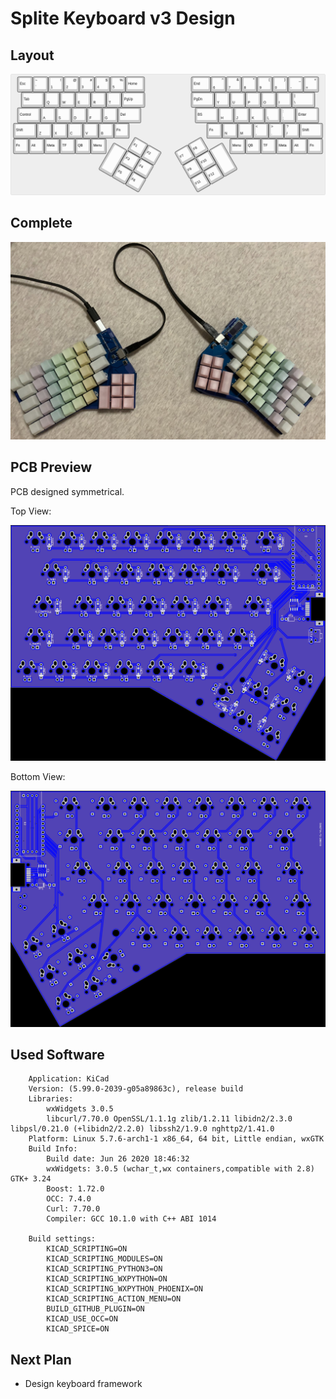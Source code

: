 # Splite Keyboard v3 Design

## Layout

![Splite Keyboard v3 complete](Keyboard-layout.png)

## Complete 

![Splite Keyboard v3 complete](Keyboard-complete.jpeg)

## PCB Preview

PCB designed symmetrical.

Top View:

![PCB top view](PCB.top.jpeg)

Bottom View:

![PCB top view](PCB.bottom.jpeg)

## Used Software

```
    Application: KiCad
    Version: (5.99.0-2039-g05a89863c), release build
    Libraries:
        wxWidgets 3.0.5
        libcurl/7.70.0 OpenSSL/1.1.1g zlib/1.2.11 libidn2/2.3.0 libpsl/0.21.0 (+libidn2/2.2.0) libssh2/1.9.0 nghttp2/1.41.0
    Platform: Linux 5.7.6-arch1-1 x86_64, 64 bit, Little endian, wxGTK
    Build Info:
        Build date: Jun 26 2020 18:46:32
        wxWidgets: 3.0.5 (wchar_t,wx containers,compatible with 2.8) GTK+ 3.24
        Boost: 1.72.0
        OCC: 7.4.0
        Curl: 7.70.0
        Compiler: GCC 10.1.0 with C++ ABI 1014

    Build settings:
        KICAD_SCRIPTING=ON
        KICAD_SCRIPTING_MODULES=ON
        KICAD_SCRIPTING_PYTHON3=ON
        KICAD_SCRIPTING_WXPYTHON=ON
        KICAD_SCRIPTING_WXPYTHON_PHOENIX=ON
        KICAD_SCRIPTING_ACTION_MENU=ON
        BUILD_GITHUB_PLUGIN=ON
        KICAD_USE_OCC=ON
        KICAD_SPICE=ON
```

## Next Plan

* Design keyboard framework

